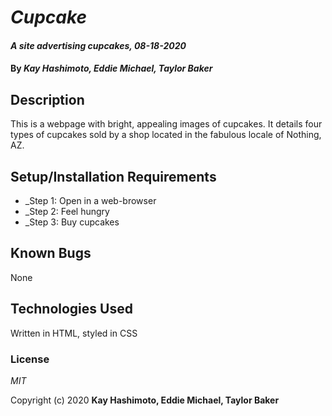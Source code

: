 # _Cupcake_

#### _A site advertising cupcakes, 08-18-2020_

#### By _**Kay Hashimoto, Eddie Michael, Taylor Baker**_

## Description

This is a webpage with bright, appealing images of cupcakes. It details four types of cupcakes sold by a shop located in the fabulous locale of Nothing, AZ.

## Setup/Installation Requirements

* _Step 1: Open in a web-browser
* _Step 2: Feel hungry
* _Step 3: Buy cupcakes

## Known Bugs

None

## Technologies Used

Written in HTML, styled in CSS

### License

*MIT*

Copyright (c) 2020 **Kay Hashimoto, Eddie Michael, Taylor Baker**